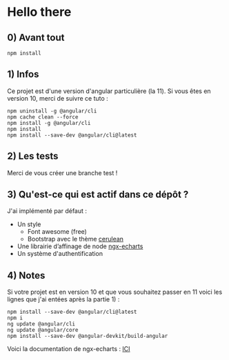 
# Hello there
## 0) Avant tout
    npm install    
## 1) Infos
Ce projet est d'une version d'angular particulière (la 11).
Si vous êtes en version 10, merci de suivre ce tuto :

    npm uninstall -g @angular/cli
    npm cache clean --force
    npm install -g @angular/cli
    npm install
    npm install --save-dev @angular/cli@latest

## 2) Les tests
Merci de vous créer une branche test !
## 3) Qu'est-ce qui est actif dans ce dépôt ?
J'ai implémenté par défaut :
* Un style
	* Font awesome (free)
	* Bootstrap avec le thème [cerulean](https://bootswatch.com/cerulean/)
* Une librairie d’affinage de node [ngx-echarts](https://xieziyu.github.io/ngx-echarts/#/welcome)
* Un système d'authentification
## 4) Notes
Si votre projet est en version 10 et que vous souhaitez passer en 11 voici les lignes que j'ai entées après la partie 1) :

    npm install --save-dev @angular/cli@latest
    npm i 
    ng update @angular/cli 
    ng update @angular/core
    npm install --save-dev @angular-devkit/build-angular

Voici la documentation de ngx-echarts : [ICI](https://xieziyu.github.io/ngx-echarts/api-doc/)
